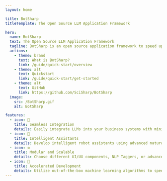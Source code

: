 ```yaml
---
layout: home

title: BotSharp
titleTemplate: The Open Source LLM Application Framework

hero:
  name: BotSharp
  text: The Open Source LLM Application Framework
  tagline: BotSharp is an open source application framework to speed up integrate LLMs into your current business system. 
  actions:
    - theme: brand
      text: What is BotSharp?
      link: /guide/quick-start/overview
    - theme: alt
      text: Quickstart
      link: /guide/quick-start/get-started
    - theme: alt
      text: GitHub
      link: https://github.com/SciSharp/BotSharp
  image:
    src: /BotSharp.gif
    alt: BotSharp

features:
  - icon: 📝
    title: Seamless Integration
    details: Easily integrate LLMs into your business systems with minimal effort.
  - icon: 🤖
    title: Intelligent Assistants
    details: Develop intelligent robot assistants using advanced natural language understanding and audio processing technologies.
  - icon: ⚙️
    title: Modular and Scalable
    details: Choose different UI/UX components, NLP Taggers, or advanced algorithms to build a highly compatible and scalable platform.
  - icon: 🚀
    title: Accelerated Development
    details: Utilize out-of-the-box machine learning algorithms to speed up the development of AI applications.
---
```


<style>
:root {
  --vp-home-hero-name-color: transparent;
  --vp-home-hero-name-background: -webkit-linear-gradient(120deg, #bd34fe 30%, #41d1ff);

  --vp-home-hero-image-background-image: linear-gradient(-45deg, #bd34fe 50%, #47caff 50%);
  --vp-home-hero-image-filter: blur(44px);
}

@media (min-width: 640px) {
  :root {
    --vp-home-hero-image-filter: blur(56px);
  }
}

@media (min-width: 960px) {
  :root {
    --vp-home-hero-image-filter: blur(68px);
  }
}
</style>
